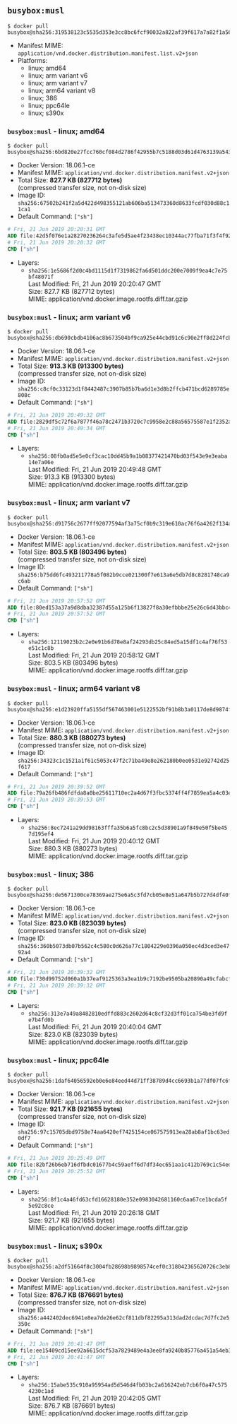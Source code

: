 ## `busybox:musl`

```console
$ docker pull busybox@sha256:319538123c5535d353e3cc8bc6fcf90032a822af39f617a7a82f1a5624957b74
```

-	Manifest MIME: `application/vnd.docker.distribution.manifest.list.v2+json`
-	Platforms:
	-	linux; amd64
	-	linux; arm variant v6
	-	linux; arm variant v7
	-	linux; arm64 variant v8
	-	linux; 386
	-	linux; ppc64le
	-	linux; s390x

### `busybox:musl` - linux; amd64

```console
$ docker pull busybox@sha256:6bd820e27fcc760cf084d2786f42955b7c5188d03d61d4763139a54302ef5f8c
```

-	Docker Version: 18.06.1-ce
-	Manifest MIME: `application/vnd.docker.distribution.manifest.v2+json`
-	Total Size: **827.7 KB (827712 bytes)**  
	(compressed transfer size, not on-disk size)
-	Image ID: `sha256:67502b241f2a5d422d498355121ab606ba513473360d8633fcdf030d88c11ca1`
-	Default Command: `["sh"]`

```dockerfile
# Fri, 21 Jun 2019 20:20:31 GMT
ADD file:42d5f076e1a28270236264c3afe5d5ae4f23438ec10344ac77fba71f3f4f920a in / 
# Fri, 21 Jun 2019 20:20:32 GMT
CMD ["sh"]
```

-	Layers:
	-	`sha256:1e5686f2d0c4bd1115d1f7319862fa6d501ddc200e7009f9ea4c7e75bf48071f`  
		Last Modified: Fri, 21 Jun 2019 20:20:47 GMT  
		Size: 827.7 KB (827712 bytes)  
		MIME: application/vnd.docker.image.rootfs.diff.tar.gzip

### `busybox:musl` - linux; arm variant v6

```console
$ docker pull busybox@sha256:db690cbdb4106ac8b673504bf9ca925e44cbd91c6c90e2ff8d224fcbf4583f4c
```

-	Docker Version: 18.06.1-ce
-	Manifest MIME: `application/vnd.docker.distribution.manifest.v2+json`
-	Total Size: **913.3 KB (913300 bytes)**  
	(compressed transfer size, not on-disk size)
-	Image ID: `sha256:c8cf0c33123d1f8442487c3907b85b7ba6d1e3d8b2ffcb471bcd6289785e808c`
-	Default Command: `["sh"]`

```dockerfile
# Fri, 21 Jun 2019 20:49:32 GMT
ADD file:2829df5c72f6a7877f46a78c2471b3720c7c9958e2c88a56575587e1f2352ab7 in / 
# Fri, 21 Jun 2019 20:49:34 GMT
CMD ["sh"]
```

-	Layers:
	-	`sha256:08fb0ad5e5e0cf3cac10dd45b9a1b08377421470bd03f543e9e3eaba14e7a06e`  
		Last Modified: Fri, 21 Jun 2019 20:49:48 GMT  
		Size: 913.3 KB (913300 bytes)  
		MIME: application/vnd.docker.image.rootfs.diff.tar.gzip

### `busybox:musl` - linux; arm variant v7

```console
$ docker pull busybox@sha256:d91756c2677ff92077594af3a75cf0b9c319e610ac76f6a4262f134aa8fec70f
```

-	Docker Version: 18.06.1-ce
-	Manifest MIME: `application/vnd.docker.distribution.manifest.v2+json`
-	Total Size: **803.5 KB (803496 bytes)**  
	(compressed transfer size, not on-disk size)
-	Image ID: `sha256:b75dd6fc493211778a5f082b9cce021300f7e613a6e5db7d8c8281748ca9c6ab`
-	Default Command: `["sh"]`

```dockerfile
# Fri, 21 Jun 2019 20:57:52 GMT
ADD file:80ed153a37a9d8dba32387d55a125b6f13827f8a30efbbbe25e26c6d43bbc486 in / 
# Fri, 21 Jun 2019 20:57:52 GMT
CMD ["sh"]
```

-	Layers:
	-	`sha256:12119023b2c2e0e91b6d78e8af24293db25c84ed5a15df1c4af76f53e51c1c8b`  
		Last Modified: Fri, 21 Jun 2019 20:58:12 GMT  
		Size: 803.5 KB (803496 bytes)  
		MIME: application/vnd.docker.image.rootfs.diff.tar.gzip

### `busybox:musl` - linux; arm64 variant v8

```console
$ docker pull busybox@sha256:e1d23920ffa5155df567463001e5122552bf91b8b3a0117de8d9874f462eb235
```

-	Docker Version: 18.06.1-ce
-	Manifest MIME: `application/vnd.docker.distribution.manifest.v2+json`
-	Total Size: **880.3 KB (880273 bytes)**  
	(compressed transfer size, not on-disk size)
-	Image ID: `sha256:34323c1c1521a1f61c5053c47f2c71ba49e8e262180b0ee0531e92742d25f617`
-	Default Command: `["sh"]`

```dockerfile
# Fri, 21 Jun 2019 20:39:52 GMT
ADD file:79a26fb486fdfda8a0be25611710ec2a4d67f3fbc5374ff4f7859ea5a4c03e03 in / 
# Fri, 21 Jun 2019 20:39:53 GMT
CMD ["sh"]
```

-	Layers:
	-	`sha256:8ec7241a29dd98163fffa35b6a5fc8bc2c5d38901a9f849e50f5be457d195ef4`  
		Last Modified: Fri, 21 Jun 2019 20:40:12 GMT  
		Size: 880.3 KB (880273 bytes)  
		MIME: application/vnd.docker.image.rootfs.diff.tar.gzip

### `busybox:musl` - linux; 386

```console
$ docker pull busybox@sha256:de5671300ce78369ae275e6a5c3fd7cb05e8e51a647b5b727d4df40f3915f788
```

-	Docker Version: 18.06.1-ce
-	Manifest MIME: `application/vnd.docker.distribution.manifest.v2+json`
-	Total Size: **823.0 KB (823039 bytes)**  
	(compressed transfer size, not on-disk size)
-	Image ID: `sha256:360b5073db07b562c4c580c0d626a77c1804229e0396a050ec4d3ced3e4792a4`
-	Default Command: `["sh"]`

```dockerfile
# Fri, 21 Jun 2019 20:39:32 GMT
ADD file:730d99752d060a1b37eaf9125363a3ea1b9c7192be9505ba20890a49cfabcfae in / 
# Fri, 21 Jun 2019 20:39:32 GMT
CMD ["sh"]
```

-	Layers:
	-	`sha256:313e7a49a8482810edffd883c2602d64c8cf32d3ff01ca754be3fd9fe7b4fd0b`  
		Last Modified: Fri, 21 Jun 2019 20:40:04 GMT  
		Size: 823.0 KB (823039 bytes)  
		MIME: application/vnd.docker.image.rootfs.diff.tar.gzip

### `busybox:musl` - linux; ppc64le

```console
$ docker pull busybox@sha256:1daf64056592eb0e6e84eed44d71ff38789d4cc6693b1a77df07fc6faa31b04d
```

-	Docker Version: 18.06.1-ce
-	Manifest MIME: `application/vnd.docker.distribution.manifest.v2+json`
-	Total Size: **921.7 KB (921655 bytes)**  
	(compressed transfer size, not on-disk size)
-	Image ID: `sha256:97c15705dbd9758e74aa6420ef7425154ce067575913ea28ab8af1bc63ed0df7`
-	Default Command: `["sh"]`

```dockerfile
# Fri, 21 Jun 2019 20:25:49 GMT
ADD file:82bf26b6eb716dfbdc01677b4c59aeff6d7df34ec651aa1c412b769c1c54edf5 in / 
# Fri, 21 Jun 2019 20:25:52 GMT
CMD ["sh"]
```

-	Layers:
	-	`sha256:8f1c4a46fd63cfd16628180e352e0983042681160c6aa67ce1bcda5f5e92c8ce`  
		Last Modified: Fri, 21 Jun 2019 20:26:18 GMT  
		Size: 921.7 KB (921655 bytes)  
		MIME: application/vnd.docker.image.rootfs.diff.tar.gzip

### `busybox:musl` - linux; s390x

```console
$ docker pull busybox@sha256:a2df51664f8c3004fb28698b9898574cef0c318042365620726c3eb89c0bd703
```

-	Docker Version: 18.06.1-ce
-	Manifest MIME: `application/vnd.docker.distribution.manifest.v2+json`
-	Total Size: **876.7 KB (876691 bytes)**  
	(compressed transfer size, not on-disk size)
-	Image ID: `sha256:a442402dec6941e8ea7de26e62cf811dbf82295a313dad2dcdac7d7fc2e5350c`
-	Default Command: `["sh"]`

```dockerfile
# Fri, 21 Jun 2019 20:41:47 GMT
ADD file:ee15409cd15ee92a6615dcf53a7829489e4a3ee8fa9240b85776a451a54eb37f in / 
# Fri, 21 Jun 2019 20:41:47 GMT
CMD ["sh"]
```

-	Layers:
	-	`sha256:15abe535c910a95954ad5d546d4fb03bc2a616242eb7cb6f0a47c5754230c1ad`  
		Last Modified: Fri, 21 Jun 2019 20:42:05 GMT  
		Size: 876.7 KB (876691 bytes)  
		MIME: application/vnd.docker.image.rootfs.diff.tar.gzip
